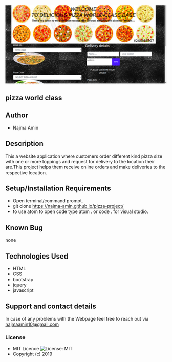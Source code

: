 <img src="images/scrn.png">


## pizza world class

## Author

- Najma Amin

## Description

This a website application where customers order different kind pizza size with one or more toppings and request for delivery to the location their are.This project helps them receive online orders and make deliveries to the respective location.

## Setup/Installation Requirements

- Open terminal/command prompt.
- git clone https://najma-amin.github.io/pizza-project/
- to use atom to open code type atom . or code . for visual studio.

## Known Bug

none

## Technologies Used

- HTML
- CSS
- bootstrap
- jquery
- javascript

## Support and contact details

In case of any problems with the Webpage feel free to reach out via najmaamin10@gmail.com

### License

- MIT Licence ![License: MIT](https://img.shields.io/badge/License-MIT-green.svg)
- Copyright (c) 2019
